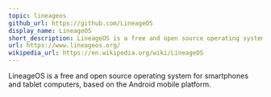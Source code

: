 ```yaml
---
topic: lineageos
github_url: https://github.com/LineageOS
display_name: LineageOS
short_description: LineageOS is a free and open source operating system for smartphones and tablet computers, based on the Android mobile platform.
url: https://www.lineageos.org/
wikipedia_url: https://en.wikipedia.org/wiki/LineageOS
---
```

LineageOS is a free and open source operating system for smartphones and tablet computers, based on the Android mobile platform.
